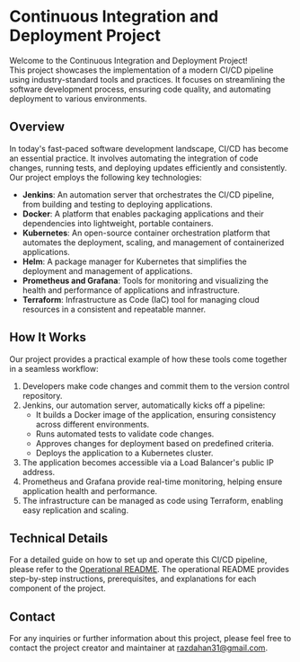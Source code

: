 # Continuous Integration and Deployment Project

Welcome to the Continuous Integration and Deployment Project!<br /> This project showcases the implementation of a modern CI/CD pipeline using industry-standard tools and practices. It focuses on streamlining the software development process, ensuring code quality, and automating deployment to various environments.

## Overview

In today's fast-paced software development landscape, CI/CD has become an essential practice. It involves automating the integration of code changes, running tests, and deploying updates efficiently and consistently. Our project employs the following key technologies:

- **Jenkins**: An automation server that orchestrates the CI/CD pipeline, from building and testing to deploying applications.
- **Docker**: A platform that enables packaging applications and their dependencies into lightweight, portable containers.
- **Kubernetes**: An open-source container orchestration platform that automates the deployment, scaling, and management of containerized applications.
- **Helm**: A package manager for Kubernetes that simplifies the deployment and management of applications.
- **Prometheus and Grafana**: Tools for monitoring and visualizing the health and performance of applications and infrastructure.
- **Terraform**: Infrastructure as Code (IaC) tool for managing cloud resources in a consistent and repeatable manner.

## How It Works

Our project provides a practical example of how these tools come together in a seamless workflow:

1. Developers make code changes and commit them to the version control repository.
2. Jenkins, our automation server, automatically kicks off a pipeline:
   - It builds a Docker image of the application, ensuring consistency across different environments.
   - Runs automated tests to validate code changes.
   - Approves changes for deployment based on predefined criteria.
   - Deploys the application to a Kubernetes cluster.
3. The application becomes accessible via a Load Balancer's public IP address.
4. Prometheus and Grafana provide real-time monitoring, helping ensure application health and performance.
5. The infrastructure can be managed as code using Terraform, enabling easy replication and scaling.

## Technical Details

For a detailed guide on how to set up and operate this CI/CD pipeline, please refer to the [Operational README](Operational-README.md). The operational README provides step-by-step instructions, prerequisites, and explanations for each component of the project.

## Contact

For any inquiries or further information about this project, please feel free to contact the project creator and maintainer at [razdahan31@gmail.com](mailto:razdahan31@gmail.com).
